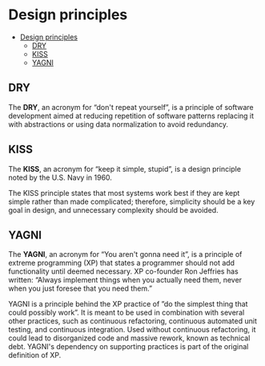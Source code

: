 # Design principles

- [Design principles](#design-principles)
  - [DRY](#dry)
  - [KISS](#kiss)
  - [YAGNI](#yagni)

## DRY

The **DRY**, an acronym for “don't repeat yourself”, is a principle of software development aimed at reducing repetition of software patterns replacing it with abstractions or using data normalization to avoid redundancy.

## KISS

The **KISS**, an acronym for “keep it simple, stupid”, is a design principle noted by the U.S. Navy in 1960.

The KISS principle states that most systems work best if they are kept simple rather than made complicated; therefore, simplicity should be a key goal in design, and unnecessary complexity should be avoided.

## YAGNI

The **YAGNI**, an acronym for “You aren't gonna need it”, is a principle of extreme programming (XP) that states a programmer should not add functionality until deemed necessary. XP co-founder Ron Jeffries has written: “Always implement things when you actually need them, never when you just foresee that you need them.”

YAGNI is a principle behind the XP practice of ”do the simplest thing that could possibly work”. It is meant to be used in combination with several other practices, such as continuous refactoring, continuous automated unit testing, and continuous integration. Used without continuous refactoring, it could lead to disorganized code and massive rework, known as technical debt. YAGNI's dependency on supporting practices is part of the original definition of XP.

